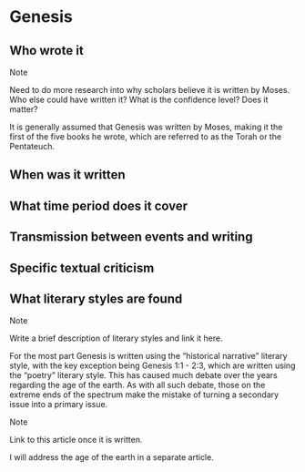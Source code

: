# Genesis

## Who wrote it
> [!NOTE]
> Need to do more research into why scholars believe it is written by Moses.
> Who else could have written it?
> What is the confidence level?
> Does it matter?

It is generally assumed that Genesis was written by Moses, making it the first of the five books he wrote, which are referred to as the Torah or the Pentateuch.

## When was it written


## What time period does it cover


## Transmission between events and writing


## Specific textual criticism


## What literary styles are found

> [!NOTE]
> Write a brief description of literary styles and link it here.

For the most part Genesis is written using the “historical narrative” literary style, with the key exception being Genesis 1:1 - 2:3, which are written using the “poetry” literary style. This has caused much debate over the years regarding the age of the earth. As with all such debate, those on the extreme ends of the spectrum make the mistake of turning a secondary issue into a primary issue.

> [!NOTE]
> Link to this article once it is written.

I will address the age of the earth in a separate article.
